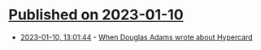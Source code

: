 # [Published on 2023-01-10](index.md)

* [2023-01-10, 13:01:44](https://news.ycombinator.com/item?id=34324169) - [When Douglas Adams wrote about Hypercard](https://arbesman.substack.com/p/open-ended-software-as-human-beings)
